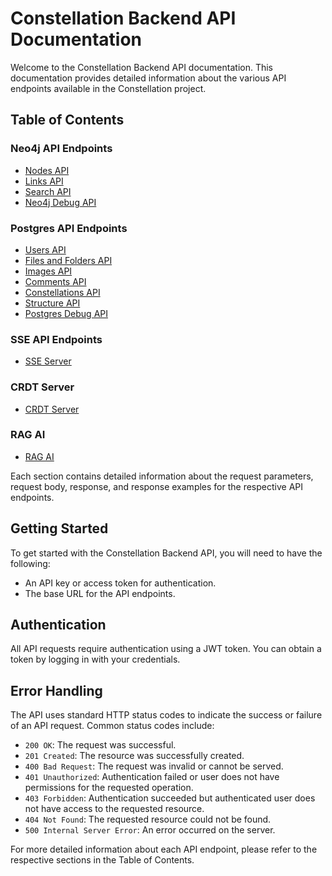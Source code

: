 # Constellation Backend API Documentation

Welcome to the Constellation Backend API documentation. This documentation provides detailed information about the various API endpoints available in the Constellation project.

## Table of Contents

### Neo4j API Endpoints

- [Nodes API](neo4j_api_endpoints/nodes.md)
- [Links API](neo4j_api_endpoints/links.md)
- [Search API](neo4j_api_endpoints/search.md)
- [Neo4j Debug API](neo4j_api_endpoints/debug.md)

### Postgres API Endpoints

- [Users API](postgres_api_endpoints/users.md)
- [Files and Folders API](postgres_api_endpoints/files.md)
- [Images API](postgres_api_endpoints/images.md)
- [Comments API](postgres_api_endpoints/comments.md)
- [Constellations API](postgres_api_endpoints/constellations.md)
- [Structure API](postgres_api_endpoints/structure.md)
- [Postgres Debug API](postgres_api_endpoints/debug.md)

### SSE API Endpoints

- [SSE Server](sse_server/overview.md)

### CRDT Server

- [CRDT Server](crdt_server/overview.md)

### RAG AI

- [RAG AI](rag_ai/overview.md)

Each section contains detailed information about the request parameters, request body, response, and response examples for the respective API endpoints.

## Getting Started

To get started with the Constellation Backend API, you will need to have the following:

- An API key or access token for authentication.
- The base URL for the API endpoints.

## Authentication

All API requests require authentication using a JWT token. You can obtain a token by logging in with your credentials.

## Error Handling

The API uses standard HTTP status codes to indicate the success or failure of an API request. Common status codes include:

- `200 OK`: The request was successful.
- `201 Created`: The resource was successfully created.
- `400 Bad Request`: The request was invalid or cannot be served.
- `401 Unauthorized`: Authentication failed or user does not have permissions for the requested operation.
- `403 Forbidden`: Authentication succeeded but authenticated user does not have access to the requested resource.
- `404 Not Found`: The requested resource could not be found.
- `500 Internal Server Error`: An error occurred on the server.

For more detailed information about each API endpoint, please refer to the respective sections in the Table of Contents.
